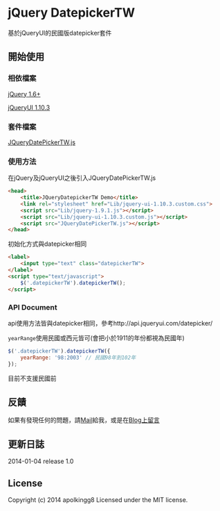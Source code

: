 jQuery DatepickerTW
================================

基於jQueryUI的民國版datepicker套件

## 開始使用

### 相依檔案

[jQuery 1.6+](http://jquery.com)

[jQueryUI 1.10.3](http://jqueryui.com)

### 套件檔案

[JQueryDatePickerTW.js](https://github.com/apolkingg8/JQueryDatePickerTW/blob/master/JQueryDatePickerTW.js)

### 使用方法

在jQuery及jQueryUI之後引入JQueryDatePickerTW.js

```html
<head>
    <title>JQueryDatepickerTW Demo</title>
    <link rel="stylesheet" href="Lib/jquery-ui-1.10.3.custom.css">
    <script src="Lib/jquery-1.9.1.js"></script>
    <script src="Lib/jquery-ui-1.10.3.custom.js"></script>
    <script src="JQueryDatePickerTW.js"></script>
</head>
```

初始化方式與datepicker相同

```html
<label>
    <input type="text" class="datepickerTW">
</label>
<script type="text/javascript">
    $('.datepickerTW').datepickerTW();
</script>
```

### API Document

api使用方法皆與datepicker相同，參考http://api.jqueryui.com/datepicker/

`yearRange`使用民國或西元皆可(會把小於1911的年份都視為民國年)
```js
$('.datepickerTW').datepickerTW({
    yearRange: '98:2003' // 民國98年到102年
});
```

目前不支援民國前

## 反饋

如果有發現任何的問題，請[Mail](apolkingg8@gmail.com)給我，或是在[Blog上留言](http://apolkingg8.logdown.com/posts/173178-jquerydatepicker-republic-of-china)

## 更新日誌

2014-01-04 release 1.0

## License

Copyright (c) 2014 apolkingg8
Licensed under the MIT license.
